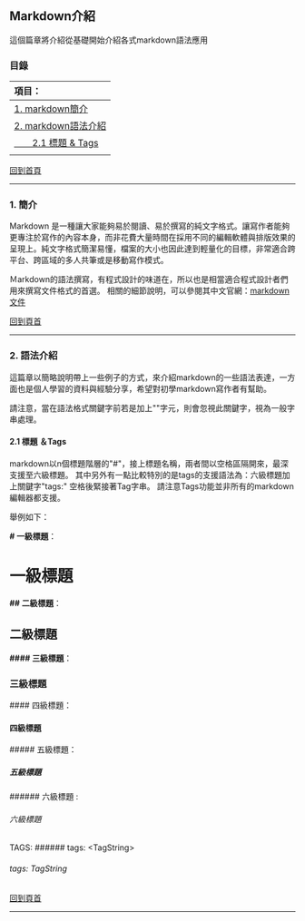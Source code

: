 ## Markdown介紹

這個篇章將介紹從基礎開始介紹各式markdown語法應用

### 目錄

| 項目：       |
| :---------------------------- |
| [1. markdown簡介](#簡介) |
| [2. markdown語法介紹](#語法介紹) |
| [&ensp;&ensp;&ensp;&ensp;2.1 標題 & Tags](#標題) |
|  |



[回到首頁](../index.md)

---

### 1. 簡介

Markdown 是一種讓大家能夠易於閱讀、易於撰寫的純文字格式。讓寫作者能夠更專注於寫作的內容本身，而非花費大量時間在採用不同的編輯軟體與排版效果的呈現上。純文字格式簡潔易懂，檔案的大小也因此達到輕量化的目標，非常適合跨平台、跨區域的多人共筆或是移動寫作模式。

Ｍarkdown的語法撰寫，有程式設計的味道在，所以也是相當適合程式設計者們用來撰寫文件格式的首選。
相關的細節說明，可以參閱其中文官網：[markdown文件](https://markdown.tw/)



[回到頁首](#目錄)

---

### 2. 語法介紹

這篇章以簡略說明帶上一些例子的方式，來介紹markdown的一些語法表達，一方面也是個人學習的資料與經驗分享，希望對初學markdown寫作者有幫助。

請注意，當在語法格式關鍵字前若是加上"\"字元，則會忽視此關鍵字，視為一般字串處理。



#### 2.1 標題 ＆Tags

markdown以n個標題階層的"#"，接上標題名稱，兩者間以空格區隔開來，最深支援至六級標題。
其中另外有一點比較特別的是tags的支援語法為：六級標題加上關鍵字"tags:" 空格後緊接著Tag字串。 請注意Tags功能並非所有的markdown編輯器都支援。

舉例如下：

**\# 一級標題**：

# 一級標題



**\## 二級標題**：

## 二級標題



**\#### 三級標題**：

### 三級標題

\#### 四級標題：

#### 四級標題

\##### 五級標題：

##### 五級標題

\###### 六級標題 :

###### 六級標題



TAGS: \###### tags: \<TagString>

###### tags: TagString



[回到頁首](#目錄)

---

